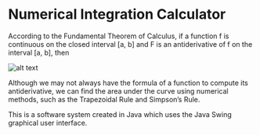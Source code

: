# Numerical Integration Calculator

According to the Fundamental Theorem of Calculus, if a function f is continuous on the closed interval [a, b] and F is an antiderivative of f on the interval [a, b], then

![alt text](https://www.shitpostbot.com/img/sourceimages/fundamental-theorem-of-calculus-59fe98066b4d4.png)

Although we may not always have the formula of a function to compute its antiderivative, we can find the area under the curve using numerical methods, such as the 
Trapezoidal Rule and Simpson’s Rule. 

This is a software system created in Java which uses the Java Swing graphical user interface. 
